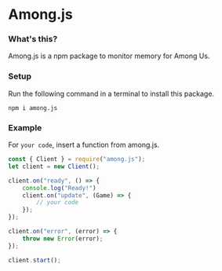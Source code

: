 # Among.js
### What's this?
Among.js is a npm package to monitor memory for Among Us.

### Setup
Run the following command in a terminal to install this package.
```
npm i among.js
```

### Example
For `your code`, insert a function from among.js.
```js
const { Client } = require("among.js");
let client = new Client();

client.on("ready", () => {
	console.log("Ready!")
	client.on("update", (Game) => {
		// your code
	});
});

client.on("error", (error) => {
	throw new Error(error);
});

client.start();
```
